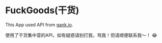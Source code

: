 # FuckGoods(干货)

This App used API from [gank.io](http://gank.io).

使用了干货集中营的API，如有疑惑请别打我，骂我！但请顺便联系我～！ 😂